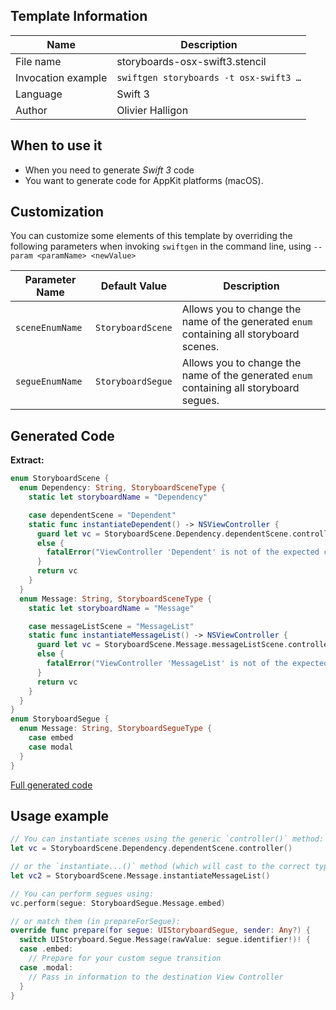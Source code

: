 ## Template Information

| Name      | Description       |
| --------- | ----------------- |
| File name | storyboards-osx-swift3.stencil |
| Invocation example | `swiftgen storyboards -t osx-swift3 …` |
| Language | Swift 3 |
| Author | Olivier Halligon |

## When to use it

- When you need to generate *Swift 3* code
- You want to generate code for AppKit platforms (macOS).

## Customization

You can customize some elements of this template by overriding the following parameters when invoking `swiftgen` in the command line, using `--param <paramName> <newValue>`

| Parameter Name | Default Value | Description |
| -------------- | ------------- | ----------- |
| `sceneEnumName` | `StoryboardScene` | Allows you to change the name of the generated `enum` containing all storyboard scenes. |
| `segueEnumName` | `StoryboardSegue` | Allows you to change the name of the generated `enum` containing all storyboard segues. |

## Generated Code

**Extract:**

```swift
enum StoryboardScene {
  enum Dependency: String, StoryboardSceneType {
    static let storyboardName = "Dependency"

    case dependentScene = "Dependent"
    static func instantiateDependent() -> NSViewController {
      guard let vc = StoryboardScene.Dependency.dependentScene.controller() as? NSViewController
      else {
        fatalError("ViewController 'Dependent' is not of the expected class NSViewController.")
      }
      return vc
    }
  }
  enum Message: String, StoryboardSceneType {
    static let storyboardName = "Message"

    case messageListScene = "MessageList"
    static func instantiateMessageList() -> NSViewController {
      guard let vc = StoryboardScene.Message.messageListScene.controller() as? NSViewController
      else {
        fatalError("ViewController 'MessageList' is not of the expected class NSViewController.")
      }
      return vc
    }
  }
}
enum StoryboardSegue {
  enum Message: String, StoryboardSegueType {
    case embed
    case modal
  }
}
```

[Full generated code](https://github.com/SwiftGen/templates/blob/master/Tests/Expected/Storyboards-macOS/swift3-context-all.swift)

## Usage example

```swift
// You can instantiate scenes using the generic `controller()` method:
let vc = StoryboardScene.Dependency.dependentScene.controller()

// or the `instantiate...()` method (which will cast to the correct type):
let vc2 = StoryboardScene.Message.instantiateMessageList()

// You can perform segues using:
vc.perform(segue: StoryboardSegue.Message.embed)

// or match them (in prepareForSegue):
override func prepare(for segue: UIStoryboardSegue, sender: Any?) {
  switch UIStoryboard.Segue.Message(rawValue: segue.identifier!)! {
  case .embed:
    // Prepare for your custom segue transition
  case .modal:
    // Pass in information to the destination View Controller
  }
}
```

